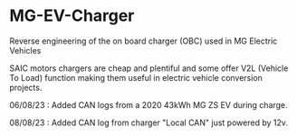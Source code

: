 # MG-EV-Charger
Reverse engineering of the on board charger (OBC) used in MG Electric Vehicles

SAIC motors chargers are cheap and plentiful and some offer V2L (Vehicle To Load) function making them useful in electric vehicle conversion projects.

06/08/23 : Added CAN logs from a 2020 43kWh MG ZS EV during charge.


08/08/23 : Added CAN log from charger "Local CAN" just powered by 12v.
